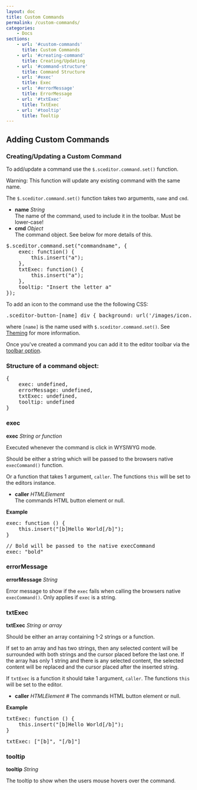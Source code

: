 ```yaml
---
layout: doc
title: Custom Commands
permalink: /custom-commands/
categories:
    - Docs
sections:
    - url: '#custom-commands'
      title: Custom Commands
    - url: '#creating-command'
      title: Creating/Updating
    - url: '#command-structure'
      title: Command Structure
    - url: '#exec'
      title: Exec
    - url: '#errorMessage'
      title: ErrorMessage
    - url: '#txtExec'
      title: TxtExec
    - url: '#tooltip'
      title: Tooltip
---
```


## Adding Custom Commands <a id="custom-commands"></a>

### Creating/Updating a Custom Command<a id="creating-command"></a>

To add/update a command use the `$.sceditor.command.set()` function.

<span class="label label-warning">Warning:</span>  This function will update any existing command with the same name.

The `$.sceditor.command.set()` function takes two arguments, `name` and `cmd`.

* **name** *String*  
  The name of the command, used to include it in the toolbar. Must be lower-case!
* **cmd** *Object*  
  The command object. See below for more details of this.

<pre class="prettyprint linenums">
$.sceditor.command.set("commandname", {
	exec: function() {
		this.insert("a");
	},
	txtExec: function() {
		this.insert("a");
	},
	tooltip: "Insert the letter a"
});
</pre>

To add an icon to the command use the the following CSS:

<pre class="prettyprint linenums">
.sceditor-button-[name] div { background: url('/images/icon.png'); }
</pre>

where `[name]` is the name used with `$.sceditor.command.set()`. See [Theming](/documentation/theming/) for more information.

Once you've created a command you can add it to the editor toolbar via the [toolbar option](/documentation/options/#toolbar).


### Structure of a command object: <a id="command-structure"></a>

<pre class="prettyprint linenums">
{
	exec: undefined,
	errorMessage: undefined,
	txtExec: undefined,
	tooltip: undefined
}
</pre>


### exec <a id="exec"></a>

**exec** *String or function*

Executed whenever the command is click in WYSIWYG mode.

Should be either a string which will be passed to the browsers native `execCommand()` function.

Or a function that takes 1 argument, `caller`. The functions `this` will be set to the editors instance.

* **caller** *HTMLElement*  
  The commands HTML button element or null.

**Example**

<pre class="prettyprint linenums">
exec: function () {
	this.insert("[b]Hello World[/b]");
}
</pre>

<pre class="prettyprint linenums">
// Bold will be passed to the native execCommand
exec: "bold"
</pre>


### errorMessage <a id="errorMessage"></a>

**errorMessage** *String*

Error message to show if the `exec` fails when calling the browsers native `execCommand()`. Only applies if `exec` is a string.


### txtExec <a id="txtExec"></a>

**txtExec** *String or array*

Should be either an array containing 1-2 strings or a function.

If set to an array and has two strings, then any selected content will be surrounded with both strings and the cursor placed before the last one. If the array has only 1 string and there is any selected content, the selected content will be replaced and the cursor placed after the inserted string.

If `txtExec` is a function it should take 1 argument, `caller`. The functions `this` will be set to the editor.

* **caller** *HTMLElement*  #
  The commands HTML button element or null.

**Example**

<pre class="prettyprint linenums">
txtExec: function () {
	this.insert("[b]Hello World[/b]");
}
</pre>

<pre class="prettyprint linenums">
txtExec: ["[b]", "[/b]"]
</pre>


### tooltip <a id="tooltip"></a>

**tooltip** *String*

The tooltip to show when the users mouse hovers over the command.

